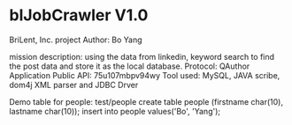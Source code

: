 blJobCrawler V1.0
============

BriLent, Inc. project
Author: Bo Yang

mission description:
using the data from linkedin, keyword search to find the post data and store it as the local database.
Protocol: QAuthor
Application Public API: 75u107mbpv94wy
Tool used: MySQL, JAVA scribe, dom4j XML parser and JDBC Drver


Demo table for people:
test/people
create table people (firstname char(10), lastname char(10));
insert into people values('Bo', 'Yang');
